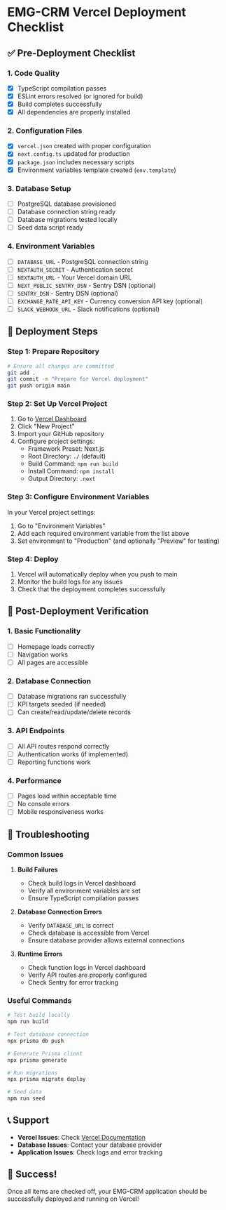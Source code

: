 # EMG-CRM Vercel Deployment Checklist

## ✅ Pre-Deployment Checklist

### 1. Code Quality
- [x] TypeScript compilation passes
- [x] ESLint errors resolved (or ignored for build)
- [x] Build completes successfully
- [x] All dependencies are properly installed

### 2. Configuration Files
- [x] `vercel.json` created with proper configuration
- [x] `next.config.ts` updated for production
- [x] `package.json` includes necessary scripts
- [x] Environment variables template created (`env.template`)

### 3. Database Setup
- [ ] PostgreSQL database provisioned
- [ ] Database connection string ready
- [ ] Database migrations tested locally
- [ ] Seed data script ready

### 4. Environment Variables
- [ ] `DATABASE_URL` - PostgreSQL connection string
- [ ] `NEXTAUTH_SECRET` - Authentication secret
- [ ] `NEXTAUTH_URL` - Your Vercel domain URL
- [ ] `NEXT_PUBLIC_SENTRY_DSN` - Sentry DSN (optional)
- [ ] `SENTRY_DSN` - Sentry DSN (optional)
- [ ] `EXCHANGE_RATE_API_KEY` - Currency conversion API key (optional)
- [ ] `SLACK_WEBHOOK_URL` - Slack notifications (optional)

## 🚀 Deployment Steps

### Step 1: Prepare Repository
```bash
# Ensure all changes are committed
git add .
git commit -m "Prepare for Vercel deployment"
git push origin main
```

### Step 2: Set Up Vercel Project
1. Go to [Vercel Dashboard](https://vercel.com/dashboard)
2. Click "New Project"
3. Import your GitHub repository
4. Configure project settings:
   - Framework Preset: Next.js
   - Root Directory: `./` (default)
   - Build Command: `npm run build`
   - Install Command: `npm install`
   - Output Directory: `.next`

### Step 3: Configure Environment Variables
In your Vercel project settings:
1. Go to "Environment Variables"
2. Add each required environment variable from the list above
3. Set environment to "Production" (and optionally "Preview" for testing)

### Step 4: Deploy
1. Vercel will automatically deploy when you push to main
2. Monitor the build logs for any issues
3. Check that the deployment completes successfully

## 🔧 Post-Deployment Verification

### 1. Basic Functionality
- [ ] Homepage loads correctly
- [ ] Navigation works
- [ ] All pages are accessible

### 2. Database Connection
- [ ] Database migrations ran successfully
- [ ] KPI targets seeded (if needed)
- [ ] Can create/read/update/delete records

### 3. API Endpoints
- [ ] All API routes respond correctly
- [ ] Authentication works (if implemented)
- [ ] Reporting functions work

### 4. Performance
- [ ] Pages load within acceptable time
- [ ] No console errors
- [ ] Mobile responsiveness works

## 🐛 Troubleshooting

### Common Issues

1. **Build Failures**
   - Check build logs in Vercel dashboard
   - Verify all environment variables are set
   - Ensure TypeScript compilation passes

2. **Database Connection Errors**
   - Verify `DATABASE_URL` is correct
   - Check database is accessible from Vercel
   - Ensure database provider allows external connections

3. **Runtime Errors**
   - Check function logs in Vercel dashboard
   - Verify API routes are properly configured
   - Check Sentry for error tracking

### Useful Commands

```bash
# Test build locally
npm run build

# Test database connection
npx prisma db push

# Generate Prisma client
npx prisma generate

# Run migrations
npx prisma migrate deploy

# Seed data
npm run seed
```

## 📞 Support

- **Vercel Issues**: Check [Vercel Documentation](https://vercel.com/docs)
- **Database Issues**: Contact your database provider
- **Application Issues**: Check logs and error tracking

## 🎉 Success!

Once all items are checked off, your EMG-CRM application should be successfully deployed and running on Vercel!
